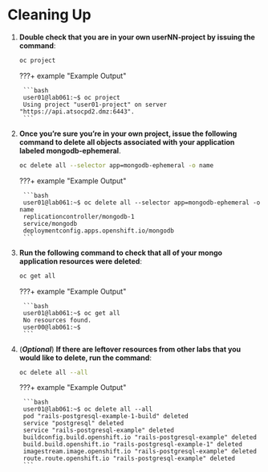 # Cleaning Up

1. **Double check that you are in your own userNN-project by issuing the command**:

    ```bash
    oc project
    ```

    ???+ example "Example Output"

        ```bash
        user01@lab061:~$ oc project
        Using project "user01-project" on server "https://api.atsocpd2.dmz:6443".
        ```

1. **Once you’re sure you’re in your own project, issue the following command to delete all objects associated with your application labeled mongodb-ephemeral**.  

    ```bash
    oc delete all --selector app=mongodb-ephemeral -o name
    ```

    ???+ example "Example Output"

        ```bash
        user01@lab061:~$ oc delete all --selector app=mongodb-ephemeral -o name
        replicationcontroller/mongodb-1
        service/mongodb
        deploymentconfig.apps.openshift.io/mongodb
        ```

1. **Run the following command to check that all of your mongo application resources were deleted**:

    ```bash
    oc get all
    ```

    ???+ example "Example Output"

        ```bash
        user01@lab061:~$ oc get all
        No resources found.
        user00@lab061:~$
        ```

1. (***Optional***) **If there are leftover resources from other labs that you would like to delete, run the command**:

    ```bash
    oc delete all --all
    ```

    ???+ example "Example Output"

        ```bash
        user01@lab061:~$ oc delete all --all
        pod "rails-postgresql-example-1-build" deleted
        service "postgresql" deleted
        service "rails-postgresql-example" deleted
        buildconfig.build.openshift.io "rails-postgresql-example" deleted
        build.build.openshift.io "rails-postgresql-example-1" deleted
        imagestream.image.openshift.io "rails-postgresql-example" deleted
        route.route.openshift.io "rails-postgresql-example" deleted
        ```
